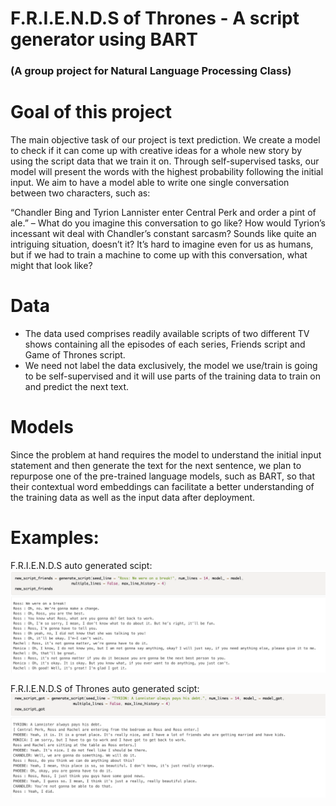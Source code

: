 # F.R.I.E.N.D.S of Thrones - A script generator using BART
### (A group project for Natural Language Processing Class)

# Goal of this project

The main objective task of our project is text prediction. We create a model to check if it can come up with
creative ideas for a whole new story by using the script data that we train it on. Through self-supervised
tasks, our model will present the words with the highest probability following the initial input. We aim to have
a model able to write one single conversation between two characters, such as:

“Chandler Bing and Tyrion Lannister enter Central Perk and order a pint of ale.” – What do you imagine this
conversation to go like? How would Tyrion’s incessant wit deal with Chandler’s constant sarcasm? Sounds
like quite an intriguing situation, doesn’t it? It’s hard to imagine even for us as humans, but if we had to train
a machine to come up with this conversation, what might that look like?

#  Data
- The data used comprises readily available scripts of two different TV shows containing all the episodes
of each series, Friends script and Game of Thrones script.
- We need not label the data exclusively, the model we use/train is going to be self-supervised and it will
use parts of the training data to train on and predict the next text.

# Models
Since the problem at hand requires the model to understand the initial input statement and then
generate the text for the next sentence, we plan to repurpose one of the pre-trained language models, such
as BART, so that their contextual word embeddings can facilitate a better understanding of the
training data as well as the input data after deployment.

# Examples:
F.R.I.E.N.D.S auto generated scipt:
![alt text](https://github.com/JolieFang/F.R.I.E.N.D.S-of-Thrones---A-script-generator-using-BART/blob/main/Friends.png)

F.R.I.E.N.D.S of Thrones auto generated scipt:
![alt text](https://github.com/JolieFang/F.R.I.E.N.D.S-of-Thrones---A-script-generator-using-BART/blob/main/Friends%20of%20Thrones.png)
